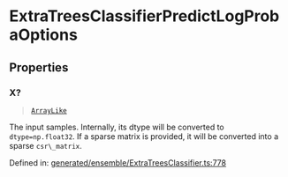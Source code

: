 # ExtraTreesClassifierPredictLogProbaOptions

## Properties

### X?

> [`ArrayLike`](../types/ArrayLike.md)

The input samples. Internally, its dtype will be converted to `dtype=np.float32`. If a sparse matrix is provided, it will be converted into a sparse `csr\_matrix`.

Defined in:  [generated/ensemble/ExtraTreesClassifier.ts:778](https://github.com/transitive-bullshit/scikit-learn-ts/blob/122b3c0/packages/sklearn/src/generated/ensemble/ExtraTreesClassifier.ts#L778)

